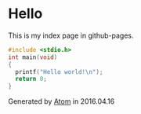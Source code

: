 # Hello

This is my index page in github-pages.

```c
#include <stdio.h>
int main(void)
{
  printf("Hello world!\n");
  return 0;
}
```

Generated by [Atom](https://atom.io/) in 2016.04.16
